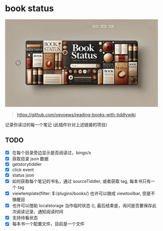 # book status

<img src="./img/book.webp" class="rounded-md mt-2" alt=""/>

> https://github.com/oeyoews/reading-books-with-tiddlywiki

记录你读过的每一个笔记 (此插件针对上述链接的项目)

## TODO

- [x] 在每个目录旁边显示是否阅读过，bingo/x
- [x] 获取目录 json 数据
- [x] getstorytiddler
- [x] click event
- [x] status json
- [x] 如何获取每个笔记的书名，通过 sourceTiddler, 或者获取 tag, 每本书只有一个 tag
- [x] viewtemplate(filter: $:/plugins/books/) 也许可以做成 viewtoolbar, 但是不够醒目
- [x] 也许可以借助 localstorage 当作临时状态 (), 最后结束是，询问是否要保存此次阅读记录，通知阅读时间
- [x] 支持待看状态
- [x] 每本书一个配置文件，目前是一个文件